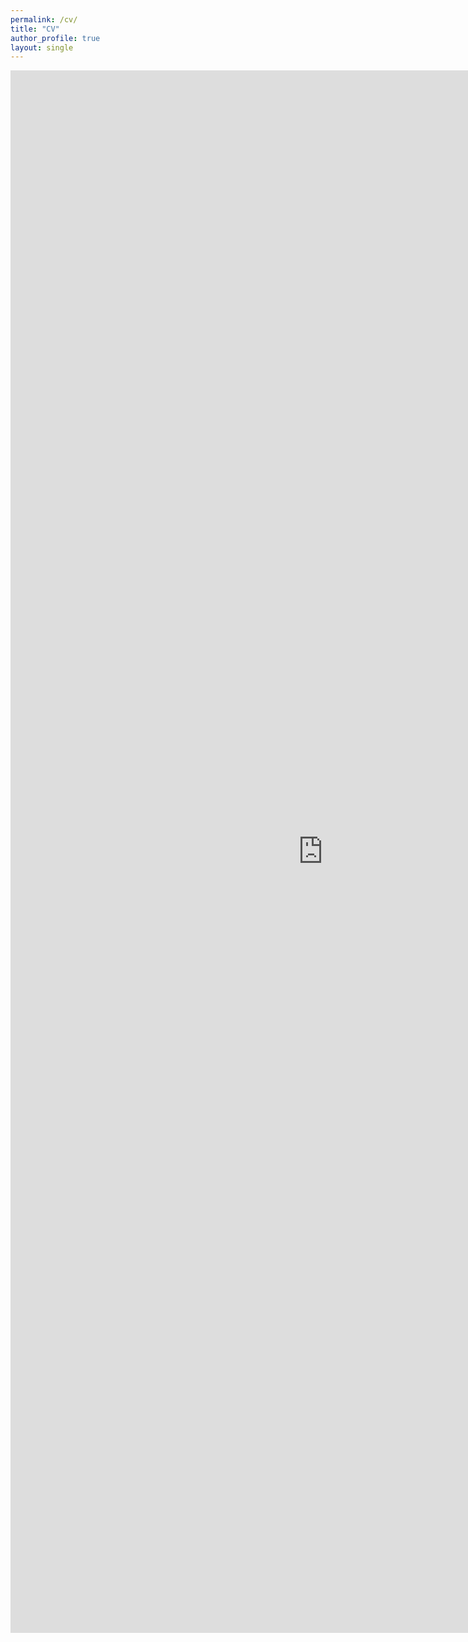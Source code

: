 ```yaml
---
permalink: /cv/
title: "CV"
author_profile: true
layout: single
---
```



 <iframe src="https://chestnutjay.github.io/ChathuriAcademicCV/cv.html" style="height:2500px;width:1000px;border:none;" title="Chathuri Jayaweera CV"></iframe> 